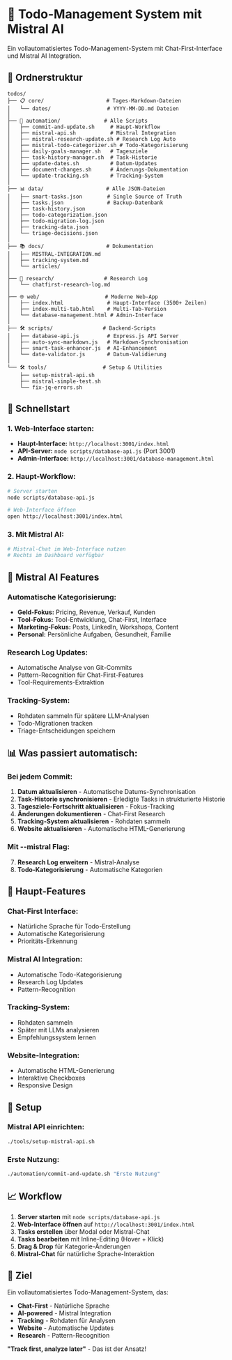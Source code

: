 # 🎯 **Todo-Management System mit Mistral AI**

Ein vollautomatisiertes Todo-Management-System mit Chat-First-Interface und Mistral AI Integration.

## 📁 **Ordnerstruktur**

```
todos/
├── 📋 core/                    # Tages-Markdown-Dateien
│   └── dates/                  # YYYY-MM-DD.md Dateien
│
├── 🤖 automation/              # Alle Scripts
│   ├── commit-and-update.sh     # Haupt-Workflow
│   ├── mistral-api.sh           # Mistral Integration
│   ├── mistral-research-update.sh # Research Log Auto
│   ├── mistral-todo-categorizer.sh # Todo-Kategorisierung
│   ├── daily-goals-manager.sh   # Tagesziele
│   ├── task-history-manager.sh  # Task-Historie
│   ├── update-dates.sh          # Datum-Updates
│   ├── document-changes.sh      # Änderungs-Dokumentation
│   └── update-tracking.sh       # Tracking-System
│
├── 📊 data/                    # Alle JSON-Dateien
│   ├── smart-tasks.json        # Single Source of Truth
│   ├── tasks.json              # Backup-Datenbank
│   ├── task-history.json
│   ├── todo-categorization.json
│   ├── todo-migration-log.json
│   ├── tracking-data.json
│   └── triage-decisions.json
│
├── 📚 docs/                    # Dokumentation
│   ├── MISTRAL-INTEGRATION.md
│   ├── tracking-system.md
│   └── articles/
│
├── 🔬 research/                # Research Log
│   └── chatfirst-research-log.md
│
├── 🌐 web/                     # Moderne Web-App
│   ├── index.html              # Haupt-Interface (3500+ Zeilen)
│   ├── index-multi-tab.html    # Multi-Tab-Version
│   └── database-management.html # Admin-Interface
│
├── 🛠️ scripts/                # Backend-Scripts
│   ├── database-api.js         # Express.js API Server
│   ├── auto-sync-markdown.js   # Markdown-Synchronisation
│   ├── smart-task-enhancer.js  # AI-Enhancement
│   └── date-validator.js       # Datum-Validierung
│
└── 🛠️ tools/                  # Setup & Utilities
    ├── setup-mistral-api.sh
    ├── mistral-simple-test.sh
    └── fix-jq-errors.sh
```

## 🚀 **Schnellstart**

### **1. Web-Interface starten:**
- **Haupt-Interface:** `http://localhost:3001/index.html`
- **API-Server:** `node scripts/database-api.js` (Port 3001)
- **Admin-Interface:** `http://localhost:3001/database-management.html`

### **2. Haupt-Workflow:**
```bash
# Server starten
node scripts/database-api.js

# Web-Interface öffnen
open http://localhost:3001/index.html
```

### **3. Mit Mistral AI:**
```bash
# Mistral-Chat im Web-Interface nutzen
# Rechts im Dashboard verfügbar
```

## 🤖 **Mistral AI Features**

### **Automatische Kategorisierung:**
- **Geld-Fokus:** Pricing, Revenue, Verkauf, Kunden
- **Tool-Fokus:** Tool-Entwicklung, Chat-First, Interface
- **Marketing-Fokus:** Posts, LinkedIn, Workshops, Content
- **Personal:** Persönliche Aufgaben, Gesundheit, Familie

### **Research Log Updates:**
- Automatische Analyse von Git-Commits
- Pattern-Recognition für Chat-First-Features
- Tool-Requirements-Extraktion

### **Tracking-System:**
- Rohdaten sammeln für spätere LLM-Analysen
- Todo-Migrationen tracken
- Triage-Entscheidungen speichern

## 📊 **Was passiert automatisch:**

### **Bei jedem Commit:**
1. **Datum aktualisieren** - Automatische Datums-Synchronisation
2. **Task-Historie synchronisieren** - Erledigte Tasks in strukturierte Historie
3. **Tagesziele-Fortschritt aktualisieren** - Fokus-Tracking
4. **Änderungen dokumentieren** - Chat-First Research
5. **Tracking-System aktualisieren** - Rohdaten sammeln
6. **Website aktualisieren** - Automatische HTML-Generierung

### **Mit --mistral Flag:**
7. **Research Log erweitern** - Mistral-Analyse
8. **Todo-Kategorisierung** - Automatische Kategorien

## 🎯 **Haupt-Features**

### **Chat-First Interface:**
- Natürliche Sprache für Todo-Erstellung
- Automatische Kategorisierung
- Prioritäts-Erkennung

### **Mistral AI Integration:**
- Automatische Todo-Kategorisierung
- Research Log Updates
- Pattern-Recognition

### **Tracking-System:**
- Rohdaten sammeln
- Später mit LLMs analysieren
- Empfehlungssystem lernen

### **Website-Integration:**
- Automatische HTML-Generierung
- Interaktive Checkboxes
- Responsive Design

## 🔧 **Setup**

### **Mistral API einrichten:**
```bash
./tools/setup-mistral-api.sh
```

### **Erste Nutzung:**
```bash
./automation/commit-and-update.sh "Erste Nutzung"
```

## 📈 **Workflow**

1. **Server starten** mit `node scripts/database-api.js`
2. **Web-Interface öffnen** auf `http://localhost:3001/index.html`
3. **Tasks erstellen** über Modal oder Mistral-Chat
4. **Tasks bearbeiten** mit Inline-Editing (Hover + Klick)
5. **Drag & Drop** für Kategorie-Änderungen
6. **Mistral-Chat** für natürliche Sprache-Interaktion

## 🎯 **Ziel**

Ein vollautomatisiertes Todo-Management-System, das:
- **Chat-First** - Natürliche Sprache
- **AI-powered** - Mistral Integration
- **Tracking** - Rohdaten für Analysen
- **Website** - Automatische Updates
- **Research** - Pattern-Recognition

**"Track first, analyze later"** - Das ist der Ansatz!
